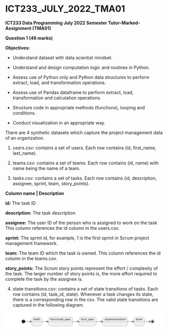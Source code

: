 # ICT233_JULY_2022_TMA01

**ICT233 Data Programming July 2022 Semester Tutor-Marked-Assignment (TMA01)**

**Question 1 (46 marks)**

**Objectives:**
+ Understand dataset with data scientist mindset.

+ Understand and design computation logic and routines in Python.

+ Assess use of Python only and Python data structures to perform extract, load, and transformation operations.

+ Assess use of Pandas dataframe to perform extract, load, transformation and calculation operations.

+ Structure code in appropriate methods (functions), looping and conditions.

+ Conduct visualization in an appropriate way.

There are 4 synthetic datasets which capture the project management data of an organization.

1. users.csv: contains a set of users. Each row contains (id, first_name, last_name).

2. teams.csv: contains a set of teams. Each row contains (id, name) with name being the name of a team.

3. tasks.csv: contains a set of tasks. Each row contains (id, description, assignee, sprint, team, story_points).

**Column name | Description**

**id:** The task ID

**description:** The task description

**assignee:** The user ID of the person who is assigned to work on the task This column references the id column in the users.csv.

**sprint:** The sprint id, for example, 1 is the first sprint in Scrum project management framework.

**team:** The team ID which the task is owned. This column references the id column in the teams.csv.

**story_points:** The Scrum story points represent the effort / complexity of the task. The larger number of story points is, the more effort required to complete the task by the assignee is.


4. state-transitions.csv: contains a set of state transitions of tasks. Each row contains (id, task_id, state). Whenever a task changes its state, there is a corresponding row in the csv. The valid state transitions are captured in the following diagram.

![alt text](https://github.com/Born2Student/ICT233_JULY_2022_TMA01/blob/main/Task_State_Change_Diagram.png?raw=true)


